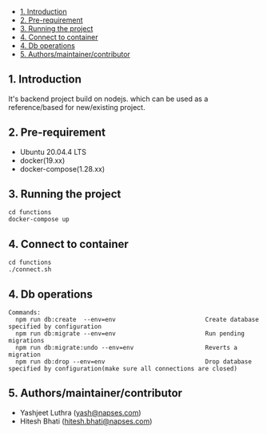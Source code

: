 - [1. Introduction](#1-introduction)
- [2. Pre-requirement](#2-pre-requirement)
- [3. Running the project](#3-running-the-project)
- [4. Connect to container](#4-connect-to-container)
- [4. Db operations](#4-db-operations)
- [5. Authors/maintainer/contributor](#5-authorsmaintainercontributor)

## 1. Introduction

It's backend project build on nodejs. which can be used as a reference/based for new/existing project.

## 2. Pre-requirement

- Ubuntu 20.04.4 LTS
- docker(19.xx)
- docker-compose(1.28.xx)
  
## 3. Running the project
  
   ```
   cd functions
   docker-compose up
   
   ```

## 4. Connect to container

   ```
   cd functions
   ./connect.sh 
   ```

## 4. Db operations

```
Commands:
  npm run db:create  --env=env                         Create database specified by configuration
  npm run db:migrate --env=env                         Run pending migrations
  npm run db:migrate:undo --env=env                    Reverts a migration
  npm run db:drop --env=env                            Drop database specified by configuration(make sure all connections are closed)

```

## 5. Authors/maintainer/contributor

- Yashjeet Luthra (yash@napses.com)
- Hitesh Bhati (hitesh.bhati@napses.com)
